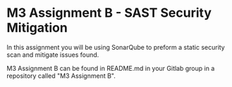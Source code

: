# M3 Assignment B - SAST Security Mitigation

In this assignment you will be using SonarQube to preform a static security scan and mitigate issues found.

M3 Assignment B can be found in README.md in your Gitlab group in a repository called "M3 Assignment B". 

